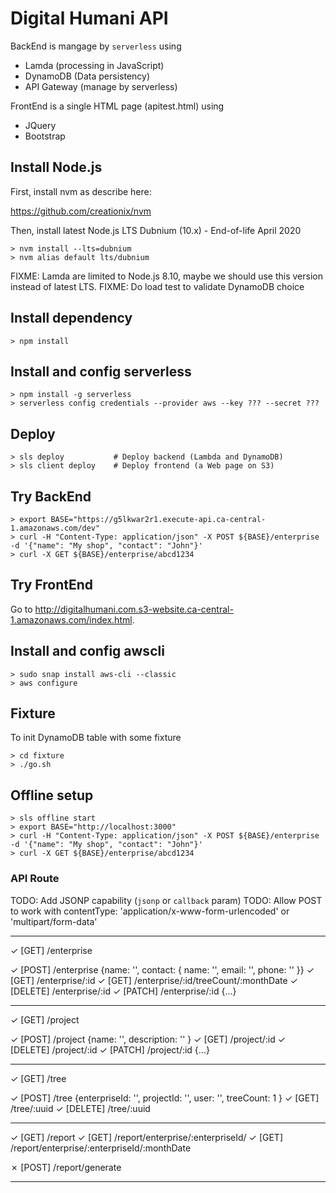 # Digital Humani API

BackEnd is mangage by `serverless` using

- Lamda (processing in JavaScript)
- DynamoDB (Data persistency)
- API Gateway (manage by serverless)

FrontEnd is a single HTML page (apitest.html) using

- JQuery
- Bootstrap

## Install Node.js

First, install nvm as describe here:

https://github.com/creationix/nvm

Then, install latest Node.js LTS Dubnium (10.x) - End-of-life April 2020

    > nvm install --lts=dubnium
    > nvm alias default lts/dubnium

FIXME: Lamda are limited to Node.js 8.10, maybe we should use this version instead of latest LTS.
FIXME: Do load test to validate DynamoDB choice

## Install dependency

    > npm install

## Install and config serverless

    > npm install -g serverless
    > serverless config credentials --provider aws --key ??? --secret ???

## Deploy

    > sls deploy           # Deploy backend (Lambda and DynamoDB)
    > sls client deploy    # Deploy frontend (a Web page on S3)

## Try BackEnd

    > export BASE="https://g5lkwar2r1.execute-api.ca-central-1.amazonaws.com/dev"
    > curl -H "Content-Type: application/json" -X POST ${BASE}/enterprise -d '{"name": "My shop", "contact": "John"}'
    > curl -X GET ${BASE}/enterprise/abcd1234

## Try FrontEnd

Go to http://digitalhumani.com.s3-website.ca-central-1.amazonaws.com/index.html.

## Install and config awscli

    > sudo snap install aws-cli --classic
    > aws configure

## Fixture

To init DynamoDB table with some fixture

    > cd fixture
    > ./go.sh

## Offline setup

    > sls offline start
    > export BASE="http://localhost:3000"
    > curl -H "Content-Type: application/json" -X POST ${BASE}/enterprise -d '{"name": "My shop", "contact": "John"}'
    > curl -X GET ${BASE}/enterprise/abcd1234

### API Route

TODO: Add JSONP capability (`jsonp` or `callback` param)
TODO: Allow POST to work with contentType: 'application/x-www-form-urlencoded' or 'multipart/form-data'

-----

✓ [GET] /enterprise

✓ [POST] /enterprise {name: '', contact: { name: '', email: '', phone: '' }}
✓ [GET] /enterprise/:id
✓ [GET] /enterprise/:id/treeCount/:monthDate
✓ [DELETE] /enterprise/:id
✓ [PATCH] /enterprise/:id {...}

-----

✓ [GET] /project

✓ [POST] /project {name: '', description: '' }
✓ [GET] /project/:id
✓ [DELETE] /project/:id
✓ [PATCH] /project/:id {...}

-----

✓ [GET] /tree

✓ [POST] /tree {enterpriseId: '', projectId: '', user: '', treeCount: 1 }
✓ [GET] /tree/:uuid
✓ [DELETE] /tree/:uuid

-----

✓ [GET] /report
✓ [GET] /report/enterprise/:enterpriseId/
✓ [GET] /report/enterprise/:enterpriseId/:monthDate

✗ [POST] /report/generate

-----
